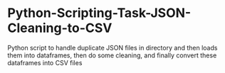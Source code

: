 # Python-Scripting-Task-JSON-Cleaning-to-CSV
Python script to handle duplicate JSON files in directory and then loads them into dataframes, then do some cleaning, and finally convert these dataframes into CSV files
